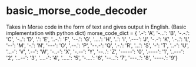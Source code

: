 # basic_morse_code_decoder
Takes in Morse code in the form of text and gives output in English. (Basic implementation with python dict)
morse_code_dict = {
    '.-': 'A', '-...': 'B', '-.-.': 'C', '-..': 'D', '.': 'E',
    '..-.': 'F', '--.': 'G', '....': 'H', '..': 'I', '.---': 'J',
    '-.-': 'K', '.-..': 'L', '--': 'M', '-.': 'N', '---': 'O',
    '.--.': 'P', '--.-': 'Q', '.-.': 'R', '...': 'S', '-': 'T',
    '..-': 'U', '...-': 'V', '.--': 'W', '-..-': 'X', '-.--': 'Y', '--..': 'Z',
    '-----': '0', '.----': '1', '..---': '2', '...--': '3', '....-': '4',
    '.....': '5', '-....': '6', '--...': '7', '---..': '8', '----.': '9'}
